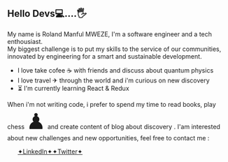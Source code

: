   
   ## Hello Devs💻....🖐

My name is Roland Manful MWEZE, I'm a software engineer and a tech enthousiast.<br>
My biggest challenge is to put my skills to the service of our communities, innovated by engineering for a smart and sustainable development.

  <ul>
   <li>I love take cofee &#9749; with friends and discuss about quantum physics</li>
   <li>I love travel ✈ through the world and i'm curious on new discovery</li>
   <li> &#9203; I'm currently learning React & Redux </li>
  </ul> 
  
When i'm not writing code, i prefer to spend my time to read books, play chess <span style='font-size:50px;'>&#9823;</span> and create content of blog about discovery .
I'am interested about new challenges and new opportunities, feel free to contact me :

<ul>       <a href="https://www.linkedin.com/in/roland-n-mweze-8b1045189/">✦LinkedIn✦</a><a href="https://twitter.com/ManfulMwez">✦Twitter✦ </a></ul>

  
